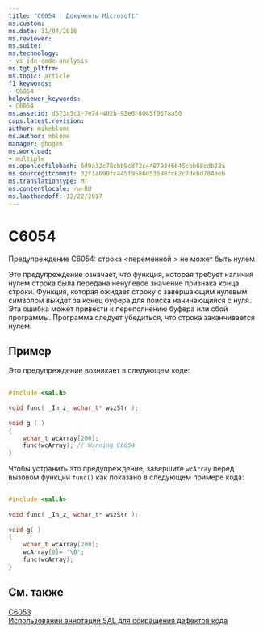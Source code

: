 ```yaml
---
title: "C6054 | Документы Microsoft"
ms.custom: 
ms.date: 11/04/2016
ms.reviewer: 
ms.suite: 
ms.technology:
- vs-ide-code-analysis
ms.tgt_pltfrm: 
ms.topic: article
f1_keywords:
- C6054
helpviewer_keywords:
- C6054
ms.assetid: d573a5c1-7e74-402b-92e6-8085f967aa50
caps.latest.revision: 
author: mikeblome
ms.author: mblome
manager: ghogen
ms.workload:
- multiple
ms.openlocfilehash: 6d9a32c78cbb9c872c44879346645cbb68cdb28a
ms.sourcegitcommit: 32f1a690fc445f9586d53698fc82c7debd784eeb
ms.translationtype: MT
ms.contentlocale: ru-RU
ms.lasthandoff: 12/22/2017
---
```

# <a name="c6054"></a>C6054
Предупреждение C6054: строка \<переменной > не может быть нулем  
  
 Это предупреждение означает, что функция, которая требует наличия нулем строка была передана ненулевое значение признака конца строки. Функция, которая ожидает строку с завершающим нулевым символом выйдет за конец буфера для поиска начинающийся с нуля. Эта ошибка может привести к переполнению буфера или сбой программы. Программа следует убедиться, что строка заканчивается нулем.  
  
## <a name="example"></a>Пример  
 Это предупреждение возникает в следующем коде:  
  
```cpp  
  
#include <sal.h>  
  
void func( _In_z_ wchar_t* wszStr );  
  
void g ( )  
{  
    wchar_t wcArray[200];  
    func(wcArray); // Warning C6054  
}  
```  
  
 Чтобы устранить это предупреждение, завершите `wcArray` перед вызовом функции `func()` как показано в следующем примере кода:  
  
```cpp  
  
#include <sal.h>  
  
void func( _In_z_ wchar_t* wszStr );  
  
void g( )  
{  
    wchar_t wcArray[200];   
    wcArray[0]= '\0';  
    func(wcArray);  
}  
```  
  
## <a name="see-also"></a>См. также  
 [C6053](../code-quality/c6053.md)   
 [Использовании аннотаций SAL для сокращения дефектов кода](using-sal-annotations-to-reduce-c-cpp-code-defects.md)   
